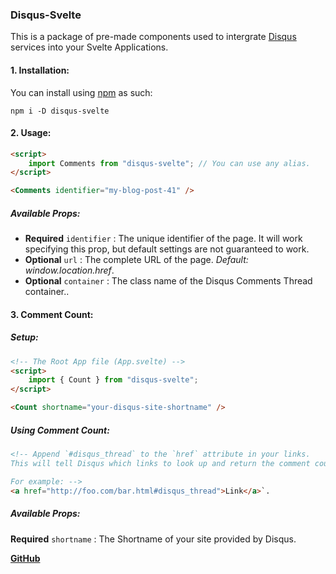 ### Disqus-Svelte
This is a package of pre-made components used to intergrate [Disqus](https://disqus.com/) services into your Svelte Applications.

#### 1. Installation:
You can install using [npm](https://npmjs.com) as such:
```
npm i -D disqus-svelte
```

#### 2. Usage:
```html
<script>
	import Comments from "disqus-svelte"; // You can use any alias.
</script>

<Comments identifier="my-blog-post-41" />
```
##### Available Props:
* **Required** `identifier` : The unique identifier of the page. It will work specifying this prop, but default settings are not guaranteed to work.
* **Optional** `url` : The complete URL of the page. *Default: window.location.href*.
* **Optional** `container` : The class name of the Disqus  Comments Thread container..

#### 3. Comment Count:
##### Setup:
```html
<!-- The Root App file (App.svelte) -->
<script>
	import { Count } from "disqus-svelte";
</script>

<Count shortname="your-disqus-site-shortname" />
```
##### Using Comment Count:
```html
<!-- Append `#disqus_thread` to the `href` attribute in your links.
This will tell Disqus which links to look up and return the comment count. 

For example: -->
<a href="http://foo.com/bar.html#disqus_thread">Link</a>`.
```
##### Available Props:
**Required** `shortname` : The Shortname of your site provided by Disqus.

**[GitHub](https://github.com/demonicious/disqus-svelte)**